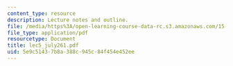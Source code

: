 ```yaml
---
content_type: resource
description: Lecture notes and outline.
file: /media/https%3A/open-learning-course-data-rc.s3.amazonaws.com/15-778-management-of-supply-networks-for-products-and-services-summer-2004/5e9c51437b8a388c945c84f454e452ee_lec5_july261.pdf
file_type: application/pdf
resourcetype: Document
title: lec5_july261.pdf
uid: 5e9c5143-7b8a-388c-945c-84f454e452ee
---
```

